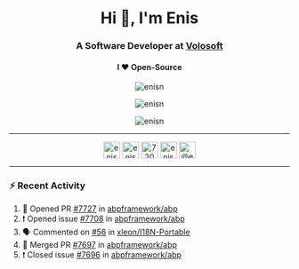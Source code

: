 <h1 align="center">Hi 👋, I'm Enis</h1>
<h3 align="center">A Software Developer at <a href="/volosoft">Volosoft</a></h3>

<h4 align="center"> I ❤ Open-Source</h4>

<p align="center"> <img src="https://komarev.com/ghpvc/?username=enisn" alt="enisn" /> </p>

<p align="center">
<img src="https://github-readme-stats.vercel.app/api/top-langs/?username=enisn&layout=compact" alt="enisn" />
</p>

<p align="center">
<img src="https://github-readme-stats.vercel.app/api?username=enisn&show_icons=true" alt="enisn" />
</p>

<hr />

<p align="center">
<a href="https://dev.to/enisn" target="blank"><img align="center" src="https://cdn.jsdelivr.net/npm/simple-icons@3.0.1/icons/dev-dot-to.svg" alt="enisn" height="30" width="30" /></a>
<a href="https://twitter.com/enisnecipoglu" target="blank"><img align="center" src="https://cdn.jsdelivr.net/npm/simple-icons@3.0.1/icons/twitter.svg" alt="enisnecipoglu" height="30" width="30" /></a>
<a href="https://stackoverflow.com/users/7200126" target="blank"><img align="center" src="https://cdn.jsdelivr.net/npm/simple-icons@3.0.1/icons/stackoverflow.svg" alt="7200126" height="30" width="30" /></a>
<a href="https://instagram.com/enisnecipoglu" target="blank"><img align="center" src="https://cdn.jsdelivr.net/npm/simple-icons@3.0.1/icons/instagram.svg" alt="enisnecipoglu" height="30" width="30" /></a>
<a href="https://medium.com/@enis.necipoglu" target="blank"><img align="center" src="https://cdn.jsdelivr.net/npm/simple-icons@3.0.1/icons/medium.svg" alt="@enis.necipoglu" height="30" width="30" /></a>
</p>

<hr />

### :zap: Recent Activity

<!--START_SECTION:activity-->
1. 💪 Opened PR [#7727](https://github.com/abpframework/abp/pull/7727) in [abpframework/abp](https://github.com/abpframework/abp)
2. ❗️ Opened issue [#7708](https://github.com/abpframework/abp/issues/7708) in [abpframework/abp](https://github.com/abpframework/abp)
3. 🗣 Commented on [#56](https://github.com/xleon/I18N-Portable/issues/56) in [xleon/I18N-Portable](https://github.com/xleon/I18N-Portable)
4. 🎉 Merged PR [#7697](https://github.com/abpframework/abp/pull/7697) in [abpframework/abp](https://github.com/abpframework/abp)
5. ❗️ Closed issue [#7696](https://github.com/abpframework/abp/issues/7696) in [abpframework/abp](https://github.com/abpframework/abp)
<!--END_SECTION:activity-->
